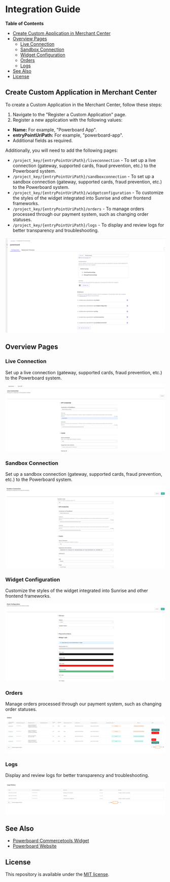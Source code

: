 # Integration Guide

**Table of Contents**

- [Create Custom Application in Merchant Center](#create-custom-application-in-merchant-center)
- [Overview Pages](#overview-pages)
  - [Live Connection](#live-connection)
  - [Sandbox Connection](#sandbox-connection)
  - [Widget Configuration](#widget-configuration)
  - [Orders](#orders)
  - [Logs](#logs)
- [See Also](#see-also)
- [License](#license)

## Create Custom Application in Merchant Center

To create a Custom Application in the Merchant Center, follow these steps:

1. Navigate to the "Register a Custom Application" page.
2. Register a new application with the following values:
  - **Name:** For example, "Powerboard App".
  - **entryPointUriPath:** For example, "powerboard-app".
  - Additional fields as required.

Additionally, you will need to add the following pages:

- `/project_key/{entryPointUriPath}/liveconnection` - To set up a live connection (gateway, supported cards, fraud prevention, etc.) to the Powerboard system.
- `/project_key/{entryPointUriPath}/sandboxconnection` - To set up a sandbox connection (gateway, supported cards, fraud prevention, etc.) to the Powerboard system.
- `/project_key/{entryPointUriPath}/widgetconfiguration` - To customize the styles of the widget integrated into Sunrise and other frontend frameworks.
- `/project_key/{entryPointUriPath}/orders` - To manage orders processed through our payment system, such as changing order statuses.
- `/project_key/{entryPointUriPath}/logs` - To display and review logs for better transparency and troubleshooting.

![Register a Custom Application](regiser-app.png)

## Overview Pages

### Live Connection

Set up a live connection (gateway, supported cards, fraud prevention, etc.) to the Powerboard system.

![Live Connection](live-configuration.png)

### Sandbox Connection

Set up a sandbox connection (gateway, supported cards, fraud prevention, etc.) to the Powerboard system.

![Sandbox Connection](sandbox-configuration.png)

### Widget Configuration

Customize the styles of the widget integrated into Sunrise and other frontend frameworks.

![Widget Configuration](style-configuration.png)

### Orders

Manage orders processed through our payment system, such as changing order statuses.

![Orders](orders.png)

### Logs

Display and review logs for better transparency and troubleshooting.

![Logs](log.png)

## See Also

- [Powerboard Commercetools Widget](https://github.com/CommBank-PowerBoard/powerboard-e-commerce-commercetools-npm)
- [Powerboard Website](https://www.commbank.com.au/)

## License

This repository is available under the [MIT license](LICENSE).